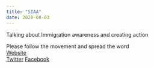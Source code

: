 ```yaml
---
title: "SIAA"
date: 2020-08-03
---
```



Talking about Immigration awareness and creating action

Please follow the movement and spread the word  
[Website](https://t.co/zpoGl5JEnk?amp=1)  
[Twitter](https://twitter.com/SIIA_US?s=20)
[Facebook](https://www.facebook.com/SkilledImmigrantsinAmerica)
